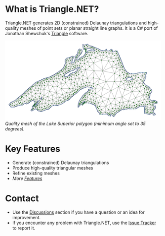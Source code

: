 # What is Triangle.NET?

Triangle.NET generates 2D (constrained) Delaunay triangulations and high-quality meshes of point sets or planar straight line graphs. It is a C# port of Jonathan Shewchuk's [Triangle](http://www.cs.cmu.edu/~quake/triangle.html) software.

![](Home_mesh-superior.png)
_Quality mesh of the Lake Superior polygon (minimum angle set to 35 degrees)._

# Key Features
* Generate (constrained) Delaunay triangulations
* Produce high-quality triangular meshes
* Refine existing meshes
* _More [Features](Features)_

# Contact
* Use the [Discussions](http://triangle.codeplex.com/discussions) section if you have a question or an idea for improvement.
* If you encounter any problem with Triangle.NET, use the [Issue Tracker](http://triangle.codeplex.com/workitem/list/basic) to report it.